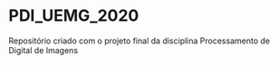 # PDI_UEMG_2020
Repositório criado com o projeto final da disciplina Processamento de Digital de Imagens
